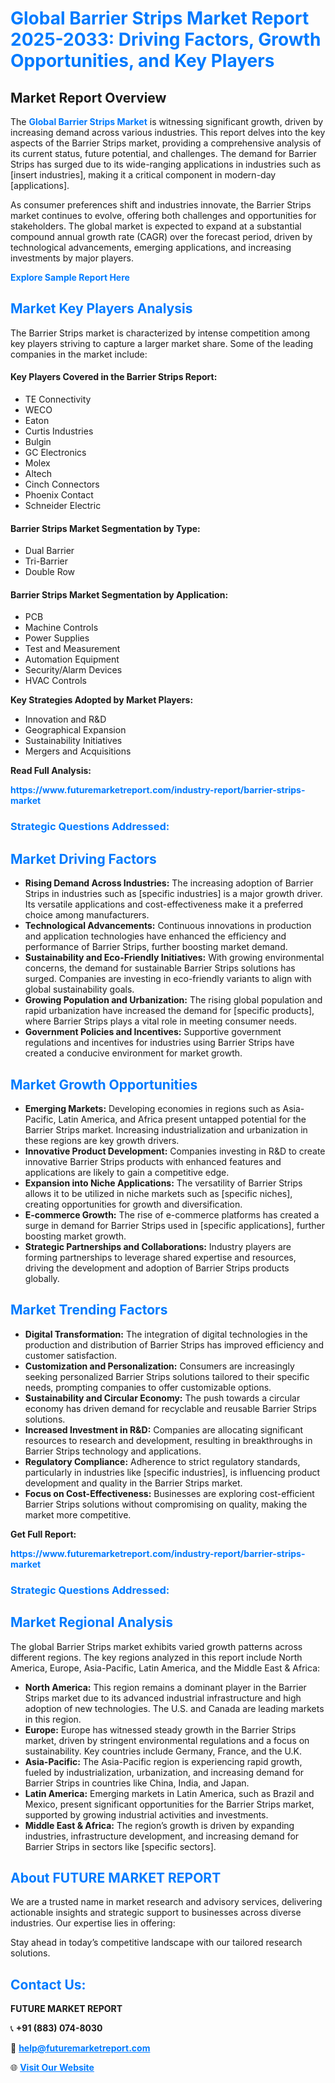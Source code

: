 <h1 style="color: #007BFF;">Global Barrier Strips Market Report 2025-2033: Driving Factors, Growth Opportunities, and Key Players</h1>

<section id="overview">
<h2>Market Report Overview</h2>
<p>The <a href="https://www.futuremarketreport.com/industry-report/barrier-strips-market" style="color: #007BFF; text-decoration: none;"><strong>Global Barrier Strips Market</strong></a> is witnessing significant growth, driven by increasing demand across various industries. This report delves into the key aspects of the Barrier Strips market, providing a comprehensive analysis of its current status, future potential, and challenges. The demand for Barrier Strips has surged due to its wide-ranging applications in industries such as [insert industries], making it a critical component in modern-day [applications].</p>
<p>As consumer preferences shift and industries innovate, the Barrier Strips market continues to evolve, offering both challenges and opportunities for stakeholders. The global market is expected to expand at a substantial compound annual growth rate (CAGR) over the forecast period, driven by technological advancements, emerging applications, and increasing investments by major players.</p>
</section>

<section id="overview">
<p><a href="https://www.futuremarketreport.com/request-sample/reportId=59750" style="color: #007BFF; text-decoration: none;"><strong>Explore Sample Report Here</strong></a></p>
</section>

<section id="key-players">
<h2 style="color: #007BFF;">Market Key Players Analysis</h2>
<p>The Barrier Strips market is characterized by intense competition among key players striving to capture a larger market share. Some of the leading companies in the market include:</p>
<h4>Key Players Covered in the Barrier Strips Report:</h4>
<ul><li>TE Connectivity</li><li>WECO</li><li>Eaton</li><li>Curtis Industries</li><li>Bulgin</li><li>GC Electronics</li><li>Molex</li><li>Altech</li><li>Cinch Connectors</li><li>Phoenix Contact</li><li>Schneider Electric</li></ul>
<h4>Barrier Strips Market Segmentation by Type:</h4>
<ul><li>Dual Barrier</li><li>Tri-Barrier</li><li>Double Row</li></ul>

<h4>Barrier Strips Market Segmentation by Application:</h4>
<ul><li>PCB</li><li>Machine Controls</li><li>Power Supplies</li><li>Test and Measurement</li><li>Automation Equipment</li><li>Security/Alarm Devices</li><li>HVAC Controls</li></ul>
<p><strong>Key Strategies Adopted by Market Players:</strong></p>
<ul>
<li>Innovation and R&D</li>
<li>Geographical Expansion</li>
<li>Sustainability Initiatives</li>
<li>Mergers and Acquisitions</li>
</ul>
</section>

<section>
<p><strong>Read Full Analysis: </strong></p><a href="https://www.futuremarketreport.com/industry-report/barrier-strips-market" style="color: #007BFF; text-decoration: none;"><strong>https://www.futuremarketreport.com/industry-report/barrier-strips-market</strong></a>
<h3 style="color: #007BFF;">Strategic Questions Addressed:</h3>
</section>

<section id="driving-factors">
<h2 style="color: #007BFF;">Market Driving Factors</h2>
<ul>
<li><strong>Rising Demand Across Industries:</strong> The increasing adoption of Barrier Strips in industries such as [specific industries] is a major growth driver. Its versatile applications and cost-effectiveness make it a preferred choice among manufacturers.</li>
<li><strong>Technological Advancements:</strong> Continuous innovations in production and application technologies have enhanced the efficiency and performance of Barrier Strips, further boosting market demand.</li>
<li><strong>Sustainability and Eco-Friendly Initiatives:</strong> With growing environmental concerns, the demand for sustainable Barrier Strips solutions has surged. Companies are investing in eco-friendly variants to align with global sustainability goals.</li>
<li><strong>Growing Population and Urbanization:</strong> The rising global population and rapid urbanization have increased the demand for [specific products], where Barrier Strips plays a vital role in meeting consumer needs.</li>
<li><strong>Government Policies and Incentives:</strong> Supportive government regulations and incentives for industries using Barrier Strips have created a conducive environment for market growth.</li>
</ul>
</section>

<section id="growth-opportunities">
<h2 style="color: #007BFF;">Market Growth Opportunities</h2>
<ul>
<li><strong>Emerging Markets:</strong> Developing economies in regions such as Asia-Pacific, Latin America, and Africa present untapped potential for the Barrier Strips market. Increasing industrialization and urbanization in these regions are key growth drivers.</li>
<li><strong>Innovative Product Development:</strong> Companies investing in R&D to create innovative Barrier Strips products with enhanced features and applications are likely to gain a competitive edge.</li>
<li><strong>Expansion into Niche Applications:</strong> The versatility of Barrier Strips allows it to be utilized in niche markets such as [specific niches], creating opportunities for growth and diversification.</li>
<li><strong>E-commerce Growth:</strong> The rise of e-commerce platforms has created a surge in demand for Barrier Strips used in [specific applications], further boosting market growth.</li>
<li><strong>Strategic Partnerships and Collaborations:</strong> Industry players are forming partnerships to leverage shared expertise and resources, driving the development and adoption of Barrier Strips products globally.</li>
</ul>
</section>

<section id="trending-factors">
<h2 style="color: #007BFF;">Market Trending Factors</h2>
<ul>
<li><strong>Digital Transformation:</strong> The integration of digital technologies in the production and distribution of Barrier Strips has improved efficiency and customer satisfaction.</li>
<li><strong>Customization and Personalization:</strong> Consumers are increasingly seeking personalized Barrier Strips solutions tailored to their specific needs, prompting companies to offer customizable options.</li>
<li><strong>Sustainability and Circular Economy:</strong> The push towards a circular economy has driven demand for recyclable and reusable Barrier Strips solutions.</li>
<li><strong>Increased Investment in R&D:</strong> Companies are allocating significant resources to research and development, resulting in breakthroughs in Barrier Strips technology and applications.</li>
<li><strong>Regulatory Compliance:</strong> Adherence to strict regulatory standards, particularly in industries like [specific industries], is influencing product development and quality in the Barrier Strips market.</li>
<li><strong>Focus on Cost-Effectiveness:</strong> Businesses are exploring cost-efficient Barrier Strips solutions without compromising on quality, making the market more competitive.</li>
</ul>
</section>

<section>
<p><strong>Get Full Report: </strong></p><a href="https://www.futuremarketreport.com/industry-report/barrier-strips-market" style="color: #007BFF; text-decoration: none;"><strong>https://www.futuremarketreport.com/industry-report/barrier-strips-market</strong></a>
<h3 style="color: #007BFF;">Strategic Questions Addressed:</h3>
</section>


<section id="regional-analysis">
<h2 style="color: #007BFF;">Market Regional Analysis</h2>
<p>The global Barrier Strips market exhibits varied growth patterns across different regions. The key regions analyzed in this report include North America, Europe, Asia-Pacific, Latin America, and the Middle East & Africa:</p>
<ul>
<li><strong>North America:</strong> This region remains a dominant player in the Barrier Strips market due to its advanced industrial infrastructure and high adoption of new technologies. The U.S. and Canada are leading markets in this region.</li>
<li><strong>Europe:</strong> Europe has witnessed steady growth in the Barrier Strips market, driven by stringent environmental regulations and a focus on sustainability. Key countries include Germany, France, and the U.K.</li>
<li><strong>Asia-Pacific:</strong> The Asia-Pacific region is experiencing rapid growth, fueled by industrialization, urbanization, and increasing demand for Barrier Strips in countries like China, India, and Japan.</li>
<li><strong>Latin America:</strong> Emerging markets in Latin America, such as Brazil and Mexico, present significant opportunities for the Barrier Strips market, supported by growing industrial activities and investments.</li>
<li><strong>Middle East & Africa:</strong> The region’s growth is driven by expanding industries, infrastructure development, and increasing demand for Barrier Strips in sectors like [specific sectors].</li>
</ul>
</section>

<footer>
<h2 style="color: #007BFF;">About FUTURE MARKET REPORT</h2>
<p>We are a trusted name in market research and advisory services, delivering actionable insights and strategic support to businesses across diverse industries. Our expertise lies in offering:</p>

<p>Stay ahead in today’s competitive landscape with our tailored research solutions.</p>

<h2 style="color: #007BFF;">Contact Us:</h2>
<p><strong>FUTURE MARKET REPORT</strong></p>
<p>📞 <strong>+91 (883) 074-8030</strong></p>
<p>📧 <strong><a href="mailto:help@futuremarketreport.com" style="color: #007BFF;">help@futuremarketreport.com</a></strong></p>
<p>🌐 <strong><a href="https://www.futuremarketreport.com/" style="color: #007BFF;">Visit Our Website</a></strong></p>
</footer>